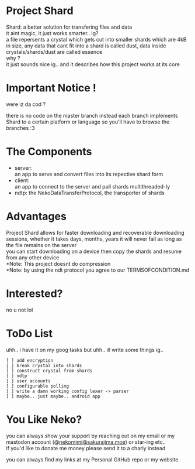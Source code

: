 # Project Shard  
Shard: a better solution for transfering files and data  
it aint magic, it just works smarter.. ig?  
a file repersents a crystal which gets cut into smaller shards which are 4kB in size, any data that cant fit into a shard is called dust, data inside crystals/shards/dust are called essence  
why ?  
it just sounds nice ig.. and it describes how this project works at its core  

# Important Notice !  
were iz da cod ?  

there is no code on the master branch instead each branch implements Shard to a certain platform or language so you'll have to browse the branches :3  

# The Components  
- server:  
an app to serve and convert files into its repective shard form  
- client:  
an app to connect to the server and pull shards multithreaded-ly  
- ndtp: 
the NekoDataTransferProtocol, the transporter of shards  

# Advantages  
Project Shard allows for faster downloading and recoverable downloading sessions, whether it takes days, months, years it will never fail as long as the file remains on the server  
you can start downloading on a device then copy the shards and resume from any other device  
*Note: This project doesnt do compression  
*Note: by using the ndt protocol you agree to our TERMSOFCONDITION.md  

# Interested?  
no u not lol  

# ToDo List  
uhh.. i have it on my goog tasks but uhh.. ill write some things ig..  
```
[ ] add encryption  
[ ] break crystal into shards  
[ ] construct crystal from shards  
[ ] ndtp  
[ ] user accounts  
[ ] configurable polling  
[ ] write a damn working config lexer -> parser  
[ ] maybe.. just maybe.. android app  
```

# You Like Neko?  
you can always show your support by reaching out on my email or my mastodon account (@nekomimi@sakurajima.moe) or star-ing etc..  
if you'd like to donate me money please send it to a chariy instead  

you can always find my links at my Personal GitHub repo or my website  
